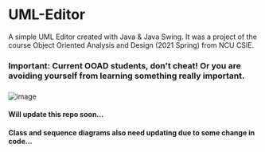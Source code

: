 # UML-Editor
A simple UML Editor created with Java & Java Swing. It was a project of the course Object Oriented Analysis and Design (2021 Spring) from NCU CSIE.

### Important: Current OOAD students, don't cheat! Or you are avoiding yourself from learning something really important. 
### 
###


![image](https://user-images.githubusercontent.com/56227873/121818634-f7e69800-ccba-11eb-9e60-36b845f60f1d.png)


#### Will update this repo soon...
#### Class and sequence diagrams also need updating due to some change in code...
